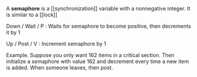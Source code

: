 A **semaphore** is a [[synchronization]] variable with a nonnegative integer. It is similar to a [[lock]]

Down / Wait / P
: Waits for semaphore to become positive, then decrements it by 1

Up / Post / V
: Increment semaphore by 1

Example. Suppose you only want 162 items in a critical section. Then initialize a semaphore with value 162 and decrement every time a new item is added. When someone leaves, then post.